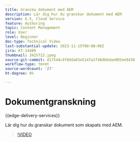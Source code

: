 ```yaml
---
title: Granska dokument med AEM
description: Lär dig hur du granskar dokument med AEM
version: 6.5, Cloud Service
feature: Authoring
topic: Content Management
role: User
level: Beginner
doc-type: Technical Video
last-substantial-update: 2023-11-15T00:00:00Z
jira: KT-14489
thumbnail: 3425722.jpeg
source-git-commit: d17544c4f8dda03e5147a1f48dbbdae005ee9438
workflow-type: tm+mt
source-wordcount: '27'
ht-degree: 0%

---
```



# Dokumentgranskning

{{edge-delivery-services}}

Lär dig hur du granskar dokument som skapats med AEM.

>[!VIDEO](https://video.tv.adobe.com/v/3425722/?learn=on)
